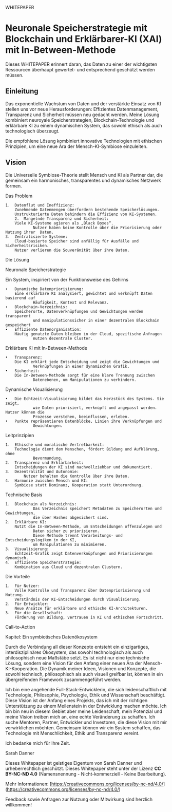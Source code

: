 WHITEPAPER 

# Neuronale Speicherstrategie mit Blockchain und Erklärbarer-KI (XAI) mit In-Between-Methode


Dieses WHITEPAPER erinnert daran, das Daten zu einer der wichtigsten Ressourcen überhaupt gewertet- und entsprechend geschützt werden müssen.


## Einleitung

Das exponentielle Wachstum von Daten und der verstärkte Einsatz von KI stellen uns vor neue Herausforderungen: Effizientes Datenmanagement, Transparenz und Sicherheit müssen neu gedacht werden. Meine Lösung kombiniert neuroyale Speicherstrategien, Blockchain-Technologie und erklärbare KI zu einem dynamischen System, das sowohl ethisch als auch technologisch überzeugt.

Die empfohlene Lösung kombiniert innovative Technologien mit ethischen Prinzipien, um eine neue Ära der Mensch-KI-Symbiose einzuleiten.

## Vision

Die Universelle Symbiose-Theorie stellt Mensch und KI als Partner dar, die gemeinsam ein harmonisches, transparentes und dynamisches Netzwerk formen.

Das Problem

	1.	Datenflut und Ineffizienz:
		Zunehmende Datenmengen überfordern bestehende Speicherlösungen.
		Unstrukturierte Daten behindern die Effizienz von KI-Systemen.
        2.	Mangelnde Transparenz und Sicherheit:
		Viele KI-Systeme agieren als „Black Boxes“.
                Nutzer haben keine Kontrolle über die Priorisierung oder Nutzung ihrer  Daten.
	3.	Zentralisierte Systeme:
		Cloud-basierte Speicher sind anfällig für Ausfälle und Sicherheitsrisiken.
		Nutzer verlieren die Souveränität über ihre Daten.

Die Lösung

Neuronale Speicherstrategie

Ein System, inspiriert von der Funktionsweise des Gehirns

	∙	Dynamische Datenpriorisierung:
		Eine erklärbare KI analysiert, gewichtet und verknüpft Daten basierend auf
                Häufigkeit, Kontext und Relevanz.
	∙	Blockchain-Verzeichnis:
		Speicherorte, Datenverknüpfungen und Gewichtungen werden transparent
                und manipulationssicher in einer dezentralen Blockchain gespeichert
	∙	Effiziente Datenorganisation:
		Häufig genutzte Daten bleiben in der Cloud, spezifische Anfragen 
                nutzen dezentrale Cluster.

Erklärbare KI mit In-Between-Methode

	•	Transparenz:
		Die KI erklärt jede Entscheidung und zeigt die Gewichtungen und
                Verknüpfungen in einer dynamischen Grafik.
	•	Sicherheit:
		Die In-Between-Methode sorgt für eine klare Trennung zwischen
                Datenebenen, um Manipulationen zu verhindern.

Dynamische Visualisierung

	•	Die Echtzeit-Visualisierung bildet das Herzstück des Systems. Sie zeigt,
                wie Daten priorisiert, verknüpft und angepasst werden. Nutzer können die
                Prozesse verstehen, beeinflussen, erleben.
	•	Punkte repräsentieren Datenblöcke, Linien ihre Verknüpfungen und
                Gewichtungen.

Leitprinzipien

	1.	Ethische und moralische Vertretbarkeit:
		Technologie dient dem Menschen, fördert Bildung und Aufklärung, ohne
                Bevormundung.
	2.	Transparenz und Erklärbarkeit:
		Entscheidungen der KI sind nachvollziehbar und dokumentiert.
	3.	Dezentralität und Autonomie:
	        Nutzer behalten die Kontrolle über ihre Daten.
	4.	Harmonie zwischen Mensch und KI:
		Symbiose statt Dominanz, Kooperation statt Unterordnung.

Technische Basis

	1.	Blockchain als Verzeichnis:
                Das Verzeichnis speichert Metadaten zu Speicherorten und Gewichtungen,
                die über Hashes abgesichert sind.
	2.	Erklärbare KI:
		Nutzt die In-Between-Methode, um Entscheidungen offenzulegen und
                Daten sicher zu priorisieren.
                Diese Methode trennt Verarbeitungs- und Entscheidungslogiken in der KI,
                um Manipulationen zu minimieren.
	3.	Visualisierung:
		Echtzeit-Grafik zeigt Datenverknüpfungen und Priorisierungen dynamisch.
	4.	Effiziente Speicherstrategie:
		Kombination aus Cloud und dezentralen Clustern.

Die Vorteile

	1.	Für Nutzer:
		Volle Kontrolle und Transparenz über Datenpriorisierung und Nutzung.
		Verständnis der KI-Entscheidungen durch Visualisierung.
	2.	Für Entwickler:
		Neue Ansätze für erklärbare und ethische KI-Architekturen.
	3.	Für die Gesellschaft:
		Förderung von Bildung, vertrauen in KI und ethischem Fortschritt.

Call-to-Action

Kapitel: Ein symbiotisches Datenökosystem

Durch die Verbindung all dieser Konzepte entsteht ein einzigartiges, interdisziplinäres Ökosystem, das sowohl technologisch als auch philosophisch neue Maßstäbe setzt. Es ist nicht nur eine technische Lösung, sondern eine Vision für den Anfang einer neuen Ära der Mensch-KI-Kooperation.
Die Dynamik meiner Ideen, Visionen und Konzepte, die sowohl technisch, philosophisch als auch visuell greifbar ist, können in ein übergreifenden Framework zusammengeführt werden.

Ich bin eine angehende Full-Stack-Entwicklerin, die sich leidenschaftlich mit Technologie, Philosophie, Psychologie, Ethik und Wissenschaft beschäftigt. Diese Vision ist der Anfang eines Projekts, das ich mit der richtigen Unterstützung zu einem Meilenstein in der Entwicklung machen möchte. Ich bin bin neu in diesem Gebiet aber meine Leidenschaft, mein Potenzial und meine Vision treiben mich an, eine echte Veränderung zu schaffen. Ich suche Mentoren, Partner, Entwickler und Investoren, die diese Vision mit mir verwirklichen möchten. Gemeinsam können wir ein System schaffen, das Technologie mit Menschlichkeit, Ethik und Transparenz vereint.

Ich bedanke mich für Ihre Zeit.

Sarah Danner

Dieses Whitepaper ist geistiges Eigentum von Sarah Danner und
urheberrechtlich geschützt.
Dieses Whitepaper steht unter der Lizenz **CC BY-NC-ND 4.0**
(Namensnennung - Nicht-kommerziell - Keine Bearbeitung).

Mehr Informationen: [https://creativecommons.org/licenses/by-nc-nd/4.0/]
                    (https://creativecommons.org/licenses/by-nc-nd/4.0/)

Feedback sowie Anfragen zur Nutzung oder Mitwirkung sind herzlich willkommen!
